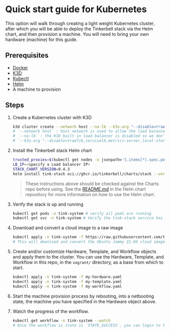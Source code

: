 # Quick start guide for Kubernetes

This option will walk through creating a light weight Kubernetes cluster, after which you will be able to deploy the Tinkerbell stack via the Helm chart, and then provision a machine.
You will need to bring your own hardware (machine) for this guide.

## Prerequisites

- [Docker](https://docs.docker.com/get-docker/)
- [K3D](https://k3d.io/#installation)
- [Kubectl](https://kubernetes.io/docs/tasks/tools/install-kubectl/)
- [Helm](https://helm.sh/docs/intro/install/)
- A machine to provision

## Steps

1. Create a Kubernetes cluster with K3D

   ```bash
   k3d cluster create --network host --no-lb --k3s-arg "--disable=traefik,servicelb,metrics-server,local-storage"
   # `--network host` : host network is used to allow the load balancer to advertise a layer 2 address.
   # `--no-lb` : the K3D built in load balancer is disabled so we don't have conflicts with the stack load balancer.
   # `--k3s-arg "--disable=traefik,servicelb,metrics-server,local-storage"` : disable the built in K3S load balancer, metrics server, and local storage.
   ```

1. Install the Tinkerbell stack Helm chart

   ```bash
   trusted_proxies=$(kubectl get nodes -o jsonpath='{.items[*].spec.podCIDR}' | tr ' ' ',')
   LB_IP=<specify a Load balancer IP>
   STACK_CHART_VERSION=0.4.3
   helm install tink-stack oci://ghcr.io/tinkerbell/charts/stack --version "$STACK_CHART_VERSION" --create-namespace --namespace tink-system --wait --set "smee.trustedProxies={${trusted_proxies}}" --set "hegel.trustedProxies={${trusted_proxies}}" --set "stack.loadBalancerIP=$LB_IP" --set "smee.publicIP=$LB_IP"
   ```

   > These instructions above should be checked against the Charts repo before using. See the [README.md](https://github.com/tinkerbell/charts/tree/main/tinkerbell/stack) in the Helm chart repository for more information on how to use the Helm chart.

1. Verify the stack is up and running

   ```bash
   kubectl get pods -n tink-system # verify all pods are running
   kubectl get svc -n tink-system # Verify the tink-stack service has the IP you specified with $LB_IP under the EXTERNAL-IP column
   ```

1. Download and convert a cloud image to a raw image

   ```bash
   kubectl apply -n tink-system -f https://raw.githubusercontent.com/tinkerbell/sandbox/main/vagrant/ubuntu-download.yaml
   # This will download and convert the Ubuntu Jammy 22.04 cloud image.
   ```

1. Create and/or customize Hardware, Template, and Workflow objects and apply them to the cluster. You can use the Hardware, Template, and Workflow in this repo, in the `vagrant/` directory, as a base from which to start.

   ```bash
   kubectl apply -n tink-system -f my-hardware.yaml
   kubectl apply -n tink-system -f my-template.yaml
   kubectl apply -n tink-system -f my-workflow.yaml
   ```

1. Start the machine provision process by rebooting, into a netbooting state, the machine you have specified in the Hardware object above.

1. Watch the progress of the workflow.

   ```bash
   kubectl get workflow -n tink-system --watch
   # Once the workflow is state is `STATE_SUCCESS`, you can login to the machine via the console or via SSH.
   ```
